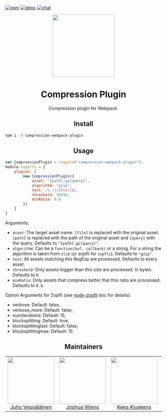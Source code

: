 [![npm][npm]][npm-url]
[![deps][deps]][deps-url]
[![chat][chat]][chat-url]

<div align="center">
  <!-- replace with accurate logo e.g from https://worldvectorlogo.com/ -->
  <a href="https://github.com/webpack/webpack">
    <img width="200" height="200" vspace="" hspace="25"
      src="https://cdn.rawgit.com/webpack/media/e7485eb2/logo/icon.svg">
  </a>
  <h1>Compression Plugin</h1>
  <p>Compression plugin for Webpack.<p>
</div>

<h2 align="center">Install</h2>

```bash
npm i -D compression-webpack-plugin
```

<h2 align="center">Usage</h2>

``` javascript
var CompressionPlugin = require("compression-webpack-plugin");
module.exports = {
	plugins: [
		new CompressionPlugin({
			asset: "[path].gz[query]",
			algorithm: "gzip",
			test: /\.(js|html)$/,
			threshold: 10240,
			minRatio: 0.8
		})
	]
}
```

Arguments:

* `asset`: The target asset name. `[file]` is replaced with the original asset. `[path]` is replaced with the path of the original asset and `[query]` with the query. Defaults to `"[path].gz[query]"`.
* `algorithm`: Can be a `function(buf, callback)` or a string. For a string the algorithm is taken from `zlib` (or zopfli for `zopfli`). Defaults to `"gzip"`.
* `test`: All assets matching this RegExp are processed. Defaults to every asset.
* `threshold`: Only assets bigger than this size are processed. In bytes. Defaults to `0`.
* `minRatio`: Only assets that compress better that this ratio are processed. Defaults to `0.8`.

Option Arguments for Zopfli (see [node-zopfli](https://github.com/pierreinglebert/node-zopfli#options) doc for details):
* verbose: Default: false,
* verbose_more: Default: false,
* numiterations: Default: 15,
* blocksplitting: Default: true,
* blocksplittinglast: Default: false,
* blocksplittingmax: Default: 15

<h2 align="center">Maintainers</h2>

<table>
  <tbody>
    <tr>
      <td align="center">
        <img width="150" height="150"
        src="https://avatars3.githubusercontent.com/u/166921?v=3&s=150">
        </br>
        <a href="https://github.com/bebraw">Juho Vepsäläinen</a>
      </td>
      <td align="center">
        <img width="150" height="150"
        src="https://avatars2.githubusercontent.com/u/8420490?v=3&s=150">
        </br>
        <a href="https://github.com/d3viant0ne">Joshua Wiens</a>
      </td>
      <td align="center">
        <img width="150" height="150"
        src="https://avatars3.githubusercontent.com/u/533616?v=3&s=150">
        </br>
        <a href="https://github.com/SpaceK33z">Kees Kluskens</a>
      </td>
      <td align="center">
        <img width="150" height="150"
        src="https://avatars3.githubusercontent.com/u/3408176?v=3&s=150">
        </br>
        <a href="https://github.com/TheLarkInn">Sean Larkin</a>
      </td>
    </tr>
  <tbody>
</table>


[npm]: https://img.shields.io/npm/v/webpack-loader-seed.svg
[npm-url]: https://npmjs.com/package/webpack-loader-seed

[deps]: https://david-dm.org/webpack-contrib/webpack-loader-seed.svg
[deps-url]: https://david-dm.org/webpack-contrib/webpack-loader-seed

[chat]: https://img.shields.io/badge/gitter-webpack%2Fwebpack-brightgreen.svg
[chat-url]: https://gitter.im/webpack/webpack